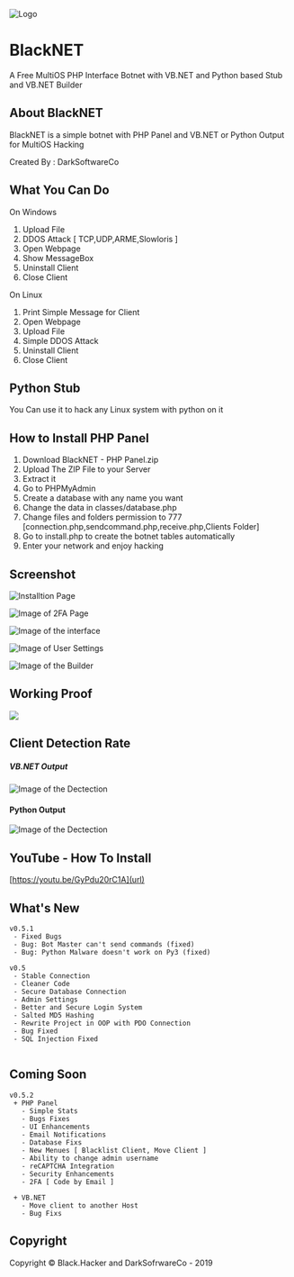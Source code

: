 ![Logo](https://a.top4top.net/p_1104t3ole1.png)

# BlackNET
A Free MultiOS PHP Interface Botnet with VB.NET and Python based Stub and VB.NET Builder

## About BlackNET
BlackNET is a simple botnet with PHP Panel and VB.NET or Python Output for MultiOS Hacking

Created By : DarkSoftwareCo

## What You Can Do
On Windows
1. Upload File
2. DDOS Attack [ TCP,UDP,ARME,Slowloris ]
3. Open Webpage
4. Show MessageBox
5. Uninstall Client
6. Close Client

On Linux
1. Print Simple Message for Client
2. Open Webpage
3. Upload File
4. Simple DDOS Attack
5. Uninstall Client
6. Close Client

## Python Stub
You Can use it to hack any Linux system with python on it

## How to Install PHP Panel
1. Download BlackNET - PHP Panel.zip
2. Upload The ZIP File to your Server
3. Extract it
4. Go to PHPMyAdmin
5. Create a database with any name you want
6. Change the data in classes/database.php
7. Change files and folders permission to 777 [connection.php,sendcommand.php,receive.php,Clients Folder]
8. Go to install.php to create the botnet tables automatically
9. Enter your network and enjoy hacking

## Screenshot
![Installtion Page](https://i.imgur.com/RwNTwgs.png)

![Image of 2FA Page](https://i.imgur.com/v1zCoiv.png)

![Image of the interface](https://i.imgur.com/Dg17RZv.png)

![Image of User Settings](https://i.imgur.com/LcCL9je.png)

![Image of the Builder](https://i.gyazo.com/3aeeb4aab1015b4a6e9c171ad20d21ed.png)

## Working Proof
![](https://6.top4top.net/p_1327v2kiv1.gif)

## Client Detection Rate

##### VB.NET Output
![Image of the Dectection](https://antiscan.me/images/result/cYi5BmDOwzWU.png)

#### Python Output
![Image of the Dectection](https://d.top4top.net/p_1107ly63e1.png)

## YouTube - How To Install
[https://youtu.be/GyPdu20rC1A](url)

## What's New

```
v0.5.1
 - Fixed Bugs
 - Bug: Bot Master can't send commands (fixed)
 - Bug: Python Malware doesn't work on Py3 (fixed)

v0.5
 - Stable Connection
 - Cleaner Code
 - Secure Database Connection
 - Admin Settings
 - Better and Secure Login System
 - Salted MD5 Hashing
 - Rewrite Project in OOP with PDO Connection
 - Bug Fixed
 - SQL Injection Fixed
  
```

## Coming Soon

```
v0.5.2
 + PHP Panel
   - Simple Stats
   - Bugs Fixes
   - UI Enhancements
   - Email Notifications
   - Database Fixs
   - New Menues [ Blacklist Client, Move Client ]
   - Ability to change admin username
   - reCAPTCHA Integration
   - Security Enhancements
   - 2FA [ Code by Email ]
   
 + VB.NET
   - Move client to another Host
   - Bug Fixs
```

## Copyright
Copyright © Black.Hacker and DarkSofrwareCo - 2019
